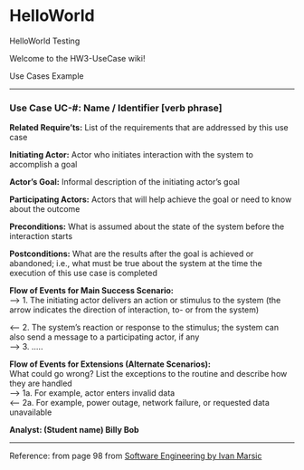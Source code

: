 # HelloWorld
HelloWorld Testing

Welcome to the HW3-UseCase wiki!

Use Cases Example 


***
### Use Case UC-#:    Name / Identifier [verb phrase]
**Related Require’ts:** List of the requirements that are addressed by this use case

**Initiating Actor:** Actor who initiates interaction with the system to accomplish a goal

**Actor’s Goal:** Informal description of the initiating actor’s goal

**Participating Actors:** Actors that will help achieve the goal or need to know about the outcome

**Preconditions:** What is assumed about the state of the system before the interaction starts

**Postconditions:** What are the results after the goal is achieved or abandoned; i.e., what must be true about the system at the time the execution of this use case is completed

**Flow of Events for Main Success Scenario:** <br>
--> 1. The initiating actor delivers an action or stimulus to the system (the arrow indicates
the direction of interaction, to- or from the system)

<-- 2. The system’s reaction or response to the stimulus; the system can also send a message
to a participating actor, if any <br>
--> 3. .....

**Flow of Events for Extensions (Alternate Scenarios):** <br>
What could go wrong? List the exceptions to the routine and describe how they are handled <br>
--> 1a. For example, actor enters invalid data <br>
<-- 2a. For example, power outage, network failure, or requested data unavailable

**Analyst:  (Student name) Billy Bob** 
***


Reference: from page 98 from [Software Engineering by Ivan Marsic](http://www.ece.rutgers.edu/~marsic/books/SE/book-SE_marsic.pdf) 
